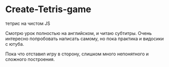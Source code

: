# Create-Tetris-game
тетрис на чистом JS

Смотрю урок полностью на английском, и читаю субтитры. Очень интересно попробовать написать самому, но пока практика и видосики с ютуба. 

Пока что отставил игру в сторону, слишком много непонятного и сложного построения.
